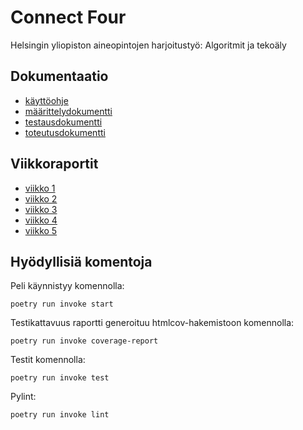 # Connect Four

Helsingin yliopiston aineopintojen harjoitustyö: Algoritmit ja tekoäly

## Dokumentaatio
- [käyttöohje](dokumentaatio/kayttoohje.md)
- [määrittelydokumentti](dokumentaatio/maarittelydokumentti.md)
- [testausdokumentti](dokumentaatio/testausdokumentti.md)
- [toteutusdokumentti](dokumentaatio/toteutusdokumentti.md)

## Viikkoraportit
- [viikko 1](dokumentaatio/viikkoraportti-1.md)
- [viikko 2](dokumentaatio/viikkoraportti-2.md)
- [viikko 3](dokumentaatio/viikkoraportti-3.md)
- [viikko 4](dokumentaatio/viikkoraportti-4.md)
- [viikko 5](dokumentaatio/viikkoraportti-5.md)

## Hyödyllisiä komentoja
Peli käynnistyy komennolla:
```
poetry run invoke start
```
Testikattavuus raportti generoituu htmlcov-hakemistoon komennolla:
```
poetry run invoke coverage-report
```
Testit komennolla:
```
poetry run invoke test
```
Pylint:
```
poetry run invoke lint
```